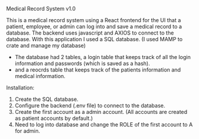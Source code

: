 Medical Record System v1.0

This is a medical record system using a React frontend for the UI that a patient, employee, or admin can log into and save a medical record to a database.
The backend uses javascript and AXIOS to connect to the database.
With this application I used a SQL database. (I used MAMP to crate and manage my database)
  - The database had 2 tables, a login table that keeps track of all the login information and passwords (which is saved as a hash).
  - and a reocrds table that keeps track of the patients information and medical information.

Installation:
  1. Create the SQL database.
  2. Configure the backend (.env file) to connect to the database.
  3. Create the first account as a admin account. (All accounts are created as patient accounts by default.)
  4. Need to log into database and change the ROLE of the first account to A for admin.
